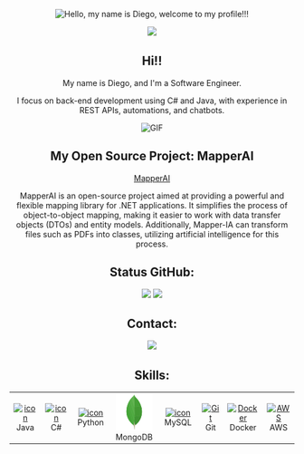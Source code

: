 <p align="center">
  <img src="https://readme-typing-svg.demolab.com?font=Operator+Mono&size=37&duration=2800&pause=2000&color=FAFAFA&center=true&vCenter=true&width=940&height=50&lines=Welcome+to+my+Profile!" alt="Hello, my name is Diego, welcome to my profile!!!">
</p>

<p align="center">
  <img src="assests/borderseperator.gif">
</p>

<h2 align="center">Hi!!</h2>

<p align="center">My name is Diego, and I'm a Software Engineer.</p>
<p align="center">I focus on back-end development using C# and Java, with experience in REST APIs, automations, and chatbots.</p>

<p align="center">
  <img src="https://media1.giphy.com/media/VF0WIRjfwvFERopBFY/giphy.gif?cid=ecf05e47qrjrv4u5b266sakhlw9j11v9mdtoqb54mf29xyzu&ep=v1_gifs_related&rid=giphy.gif&ct=g" alt="GIF" width="400" height="300">
</p>

<h2 align="center">My Open Source Project: MapperAI</h2>
<p align="center">
  <a href="https://github.com/01Dri/MapperAI">MapperAI</a>
</p>
<p align="center">
  MapperAI is an open-source project aimed at providing a powerful and flexible mapping library for .NET applications. It simplifies the process of object-to-object mapping, making it easier to work with data transfer objects (DTOs) and entity models. Additionally, Mapper-IA can transform files such as PDFs into classes, utilizing artificial intelligence for this process.
</p>


<h2 align="center">Status GitHub:</h2>
<p align="center">
  <img src="http://github-profile-summary-cards.vercel.app/api/cards/repos-per-language?username=01Dri&theme=monokai">
  <img src="http://github-profile-summary-cards.vercel.app/api/cards/most-commit-language?username=01Dri&theme=monokai">
</p>

<h2 align="center">Contact:</h2>

<p align="center">
  <a id="linkedin" href="https://www.linkedin.com/in/diego-henrique-a38760274/">
    <img src="https://img.shields.io/badge/LinkedIn-0077B5?style=for-the-badge&logo=linkedin&logoColor=white"/>
  </a>
</p>

<h2 align="center">Skills:</h2>

<p align="center">
  <table align="center">
    <tr>
      <td align="center" width="100">
        <a href="#macropower-tech">
          <img src="https://techstack-generator.vercel.app/java-icon.svg" alt="icon" width="65" height="65" />
        </a>
        <br>Java
      </td>
      <td align="center" width="100">
        <a href="#macropower-tech">
          <img src="https://techstack-generator.vercel.app/csharp-icon.svg" alt="icon" width="65" height="65" />
        </a>
        <br>C#
      </td>
      <td align="center" width="100">
        <a href="#macropower-tech">
          <img src="https://techstack-generator.vercel.app/python-icon.svg" alt="icon" width="65" height="65" />
        </a>
        <br>Python
      </td>
      <td align="center" width="100">
        <a href="#mongodb">
          <img src="https://raw.githubusercontent.com/devicons/devicon/master/icons/mongodb/mongodb-original.svg" alt="icon" width="65" height="65" />
        </a>
        <br>MongoDB
      </td>
      <td align="center" width="100">
        <a href="#mysql">
          <img src="https://techstack-generator.vercel.app/mysql-icon.svg" alt="icon" width="65" height="65" />
        </a>
        <br>MySQL
      </td>
      <td align="center" width="100">
        <a href="#git">
          <img src="https://techstack-generator.vercel.app/github-icon.svg" width="48" height="48" alt="Git" />
        </a>
        <br>Git
      </td>
      <td align="center" width="100">
        <a href="#docker">
          <img src="https://techstack-generator.vercel.app/docker-icon.svg" width="48" height="48" alt="Docker" />
        </a>
        <br>Docker
      </td>
      <td align="center" width="100">
        <a href="#aws">
          <img src="https://techstack-generator.vercel.app/aws-icon.svg" width="48" height="48" alt="AWS" />
        </a>
        <br>AWS
      </td>
    </tr>
  </table>
</p>
